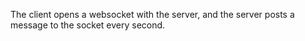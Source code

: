 The client opens a websocket with the server, and the server posts a message to the socket every second.

